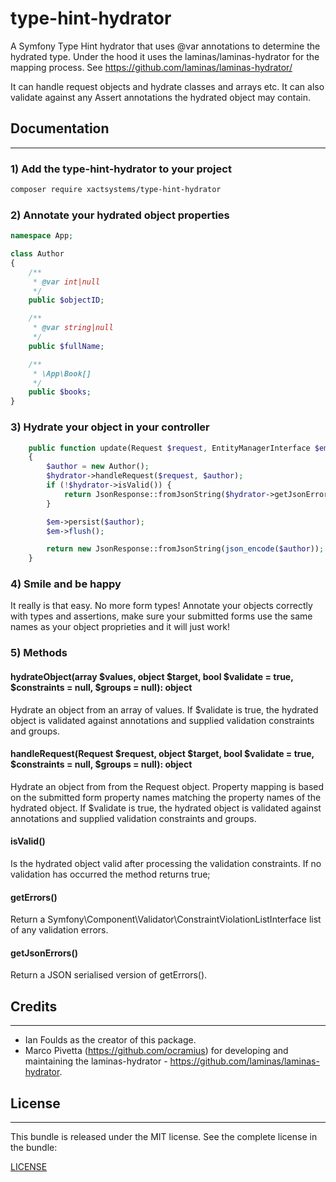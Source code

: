 # type-hint-hydrator
A Symfony Type Hint hydrator that uses @var annotations to determine the hydrated type.
Under the hood it uses the laminas/laminas-hydrator for the mapping process. See https://github.com/laminas/laminas-hydrator/

It can handle request objects and hydrate classes and arrays etc. It can also validate against any Assert annotations the hydrated object may contain.

## Documentation
-------------
### 1) Add the type-hint-hydrator to your project

```bash
composer require xactsystems/type-hint-hydrator
```

### 2) Annotate your hydrated object properties
```php
namespace App;

class Author
{
    /**
     * @var int|null
     */
    public $objectID;

    /**
     * @var string|null
     */
    public $fullName;

    /**
     * \App\Book[]
     */
    public $books;
}
```

### 3) Hydrate your object in your controller
```php
    public function update(Request $request, EntityManagerInterface $em, TypeHintHydrator $hydrator): JsonResponse
    {
        $author = new Author();
        $hydrator->handleRequest($request, $author);
        if (!$hydrator->isValid()) {
            return JsonResponse::fromJsonString($hydrator->getJsonErrors(), JsonResponse::HTTP_BAD_REQUEST);
        }

        $em->persist($author);
        $em->flush();

        return new JsonResponse::fromJsonString(json_encode($author));
    }
```

### 4) Smile and be happy
It really is that easy. No more form types! Annotate your objects correctly with types and assertions, make sure your submitted forms use the same names as your object proprieties and it will just work!

### 5) Methods

#### hydrateObject(array $values, object $target, bool $validate = true, $constraints = null, $groups = null): object
Hydrate an object from an array of values. If $validate is true, the hydrated object is validated against annotations and supplied validation constraints and groups.

#### handleRequest(Request $request, object $target, bool $validate = true, $constraints = null, $groups = null): object
Hydrate an object from from the Request object. Property mapping is based on the submitted form property names matching the property names of the hydrated object. If $validate is true, the hydrated object is validated against annotations and supplied validation constraints and groups.

#### isValid()
Is the hydrated object valid after processing the validation constraints. If no validation has occurred the method returns true;

#### getErrors()
Return a Symfony\Component\Validator\ConstraintViolationListInterface list of any validation errors.

#### getJsonErrors()
Return a JSON serialised version of getErrors().

## Credits
-------

* Ian Foulds as the creator of this package.
* Marco Pivetta (https://github.com/ocramius) for developing and maintaining the laminas-hydrator - https://github.com/laminas/laminas-hydrator.

## License
-------

This bundle is released under the MIT license. See the complete license in the
bundle:

[LICENSE](https://github.com/xactsystems/type-hint-hydrator/blob/master/LICENSE)

